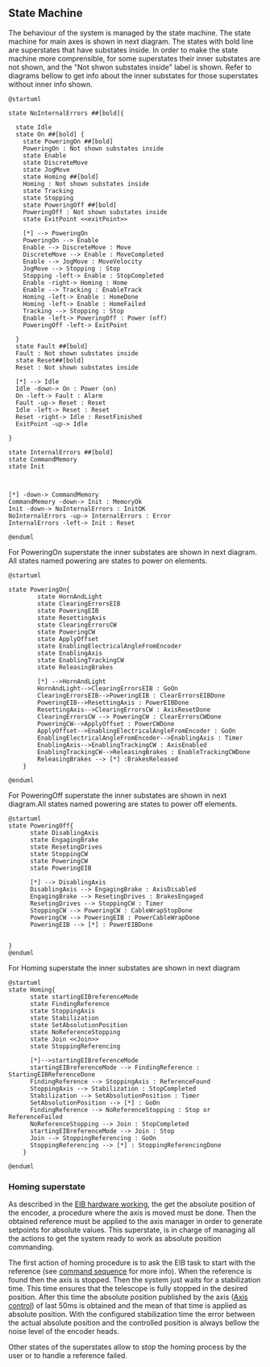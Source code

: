 ## State Machine
The behaviour of the system is managed by the state machine. The state machine for main axes is shown in next diagram. The states with bold line are superstates that have substates inside. In order to make the state machine more comprensible, for some superstates their inner substates are not shown, and the "Not shwon substates inside" label is shown. Refer to diagrams bellow to get info about the inner substates for those superstates without inner info shown.

```plantuml
@startuml

state NoInternalErrors ##[bold]{
  
  state Idle  
  state On ##[bold] {
    state PoweringOn ##[bold]
    PoweringOn : Not shown substates inside
    state Enable
    state DiscreteMove
    state JogMove
    state Homing ##[bold]
    Homing : Not shown substates inside
    state Tracking
    state Stopping
    state PoweringOff ##[bold]
    PoweringOff : Not shown substates inside
    state ExitPoint <<exitPoint>> 
    
    [*] --> PoweringOn
    PoweringOn --> Enable
    Enable --> DiscreteMove : Move
    DiscreteMove --> Enable : MoveCompleted
    Enable --> JogMove : MoveVelocity
    JogMove --> Stopping : Stop
    Stopping -left-> Enable : StopCompleted
    Enable -right-> Homing : Home
    Enable --> Tracking : EnableTrack
    Homing -left-> Enable : HomeDone
    Homing -left-> Enable : HomeFailed    
    Tracking --> Stopping : Stop
    Enable -left-> PoweringOff : Power (off)
    PoweringOff -left-> ExitPoint
    
  }
  state Fault ##[bold]
  Fault : Not shown substates inside
  state Reset##[bold]
  Reset : Not shown substates inside

  [*] --> Idle
  Idle -down-> On : Power (on)
  On -left-> Fault : Alarm
  Fault -up-> Reset : Reset
  Idle -left-> Reset : Reset
  Reset -right-> Idle : ResetFinished
  ExitPoint -up-> Idle
 
}

state InternalErrors ##[bold]
state CommandMemory
state Init



[*] -down-> CommandMemory
CommandMemory -down-> Init : MemoryOk
Init -down-> NoInternalErrors : InitOK
NoInternalErrors -up-> InternalErrors : Error
InternalErrors -left-> Init : Reset

@enduml
```
For PoweringOn superstate the inner substates are shown in next diagram. All states named powering are states to power on elements.

```plantuml
@startuml

state PoweringOn{
        state HornAndLight
        state ClearingErrorsEIB
        state PoweringEIB
        state ResettingAxis
        state ClearingErrorsCW
        state PoweringCW
        state ApplyOffset
        state EnablingElectricalAngleFromEncoder
        state EnablingAxis
        state EnablingTrackingCW
        state ReleasingBrakes

        [*] -->HornAndLight
        HornAndLight-->ClearingErrorsEIB : GoOn
        ClearingErrorsEIB-->PoweringEIB : ClearErrorsEIBDone
        PoweringEIB-->ResettingAxis : PowerEIBDone
        ResettingAxis-->ClearingErrorsCW : AxisResetDone
        ClearingErrorsCW --> PoweringCW : ClearErrorsCWDone
        PoweringCW-->ApplyOffset : PowerCWDone
        ApplyOffset-->EnablingElectricalAngleFromEncoder : GoOn
        EnablingElectricalAngleFromEncoder-->EnablingAxis : Timer
        EnablingAxis-->EnablingTrackingCW : AxisEnabled
        EnablingTrackingCW-->ReleasingBrakes : EnableTrackingCWDone
        ReleasingBrakes --> [*] :BrakesReleased
    }

@enduml
```
For PoweringOff superstate the inner substates are shown in next diagram.All states named powering are states to power off elements.

```plantuml
@startuml
state PoweringOff{
      state DisablingAxis
      state EngagingBrake
      state ResetingDrives
      state StoppingCW
      state PoweringCW
      state PoweringEIB

      [*] --> DisablingAxis
      DisablingAxis --> EngagingBrake : AxisDisabled
      EngagingBrake --> ResetingDrives : BrakesEngaged
      ResetingDrives --> StoppingCW : Timer
      StoppingCW --> PoweringCW : CableWrapStopDone
      PoweringCW --> PoweringEIB : PowerCableWrapDone
      PoweringEIB --> [*] : PowerEIBDone


}
@enduml
```
For Homing superstate the inner substates are shown in next diagram

```plantuml
@startuml
state Homing{
      state startingEIBreferenceMode
      state FindingReference
      state StoppingAxis
      state Stabilization
      state SetAbsolutionPosition
      state NoReferenceStopping
      state Join <<Join>>
      state StoppingReferencing

      [*]-->startingEIBreferenceMode 
      startingEIBreferenceMode --> FindingReference : StartingEIBReferenceDone
      FindingReference --> StoppingAxis : ReferenceFound
      StoppingAxis --> Stabilization : StopCompleted
      Stabilization --> SetAbsolutionPosition : Timer
      SetAbsolutionPosition --> [*] : GoOn
      FindingReference --> NoReferenceStopping : Stop or ReferenceFailed
      NoReferenceStopping --> Join : StopCompleted
      startingEIBreferenceMode --> Join : Stop
      Join --> StoppingReferencing : GoOn
      StoppingReferencing --> [*] : StoppingReferencingDone
    }

@enduml
```

### Homing superstate

As described in the [EIB hardware working](../06%20Subsystem%20EIB/06%20Hardware%20working.md/#Reference-Data), the get the absolute position of the encoder, a procedure where the axis is moved must be done. Then the obtained reference must be applied to the axis manager in order to generate setpoints for absolute values. This superstate, is in charge of managing all the actions to get the system ready to work as absolute position commanding.

The first action of homing procedure is to ask the EIB task to start with the reference (see [command sequence](../06%20Subsystem%20EIB/05%20Commad%20sequences..md) for more info). When the reference is found then the axis is stopped. Then the system just waits for a stabilization time. This time ensures that the telescope is fully stopped in the desired position. After this time the absolute position published by the axis ([Axis control](20%20Axis%20Control.md)) of last 50ms is obtained and the mean of that time is applied as absolute position. With the configured stabilization time the error between the actual absolute position and the controlled position is always bellow the noise level of the encoder heads.

Other states of the superstates allow to stop the homing process by the user or to handle a reference failed.
